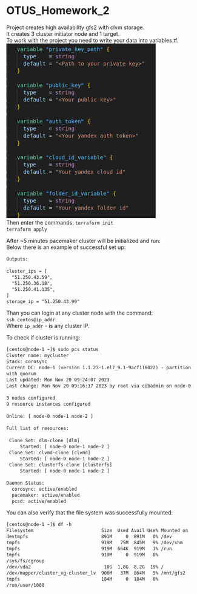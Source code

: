 # OTUS_Homework_2
 
Project creates high availability gfs2 with clvm storage.\
It creates 3 cluster initiator node and 1 target.\
To work with the project you need to write your data into variables.tf.\
![Variables](https://github.com/makkorostelev/OTUS_Homework_2/blob/main/Screenshots/variables.png)\
Then enter the commands:
`terraform init`\
`terraform apply`

After ~5 minutes pacemaker cluster will be initialized and run:\
Below there is an example of successful set up:

```
Outputs:

cluster_ips = [
  "51.250.43.59",
  "51.250.36.18",
  "51.250.41.135",
]
storage_ip = "51.250.43.99"
```

Than you can login at any cluster node with the command:\
`ssh centos@ip_addr`\
Where `ip_addr` - is any cluster IP.

To check if cluster is running:

```
[centos@node-1 ~]$ sudo pcs status
Cluster name: mycluster
Stack: corosync
Current DC: node-1 (version 1.1.23-1.el7_9.1-9acf116022) - partition with quorum
Last updated: Mon Nov 20 09:24:07 2023
Last change: Mon Nov 20 09:16:17 2023 by root via cibadmin on node-0

3 nodes configured
9 resource instances configured

Online: [ node-0 node-1 node-2 ]

Full list of resources:

 Clone Set: dlm-clone [dlm]
     Started: [ node-0 node-1 node-2 ]
 Clone Set: clvmd-clone [clvmd]
     Started: [ node-0 node-1 node-2 ]
 Clone Set: clusterfs-clone [clusterfs]
     Started: [ node-0 node-1 node-2 ]

Daemon Status:
  corosync: active/enabled
  pacemaker: active/enabled
  pcsd: active/enabled
```

You can also verify that the file system was successfully mounted:

```
[centos@node-1 ~]$ df -h
Filesystem                         Size  Used Avail Use% Mounted on
devtmpfs                           891M     0  891M   0% /dev
tmpfs                              919M   75M  845M   9% /dev/shm
tmpfs                              919M  664K  919M   1% /run
tmpfs                              919M     0  919M   0% /sys/fs/cgroup
/dev/vda2                           10G  1,8G  8,2G  19% /
/dev/mapper/cluster_vg-cluster_lv  900M   37M  864M   5% /mnt/gfs2
tmpfs                              184M     0  184M   0% /run/user/1000
```
